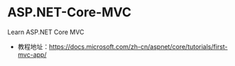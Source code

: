 # ASP.NET-Core-MVC
Learn ASP.NET Core MVC
- 教程地址：https://docs.microsoft.com/zh-cn/aspnet/core/tutorials/first-mvc-app/
